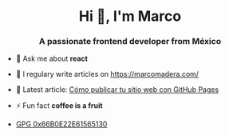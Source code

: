 <!--
**MarcoMadera/MarcoMadera** is a ✨ _special_ ✨ repository because its `README.md` (this file) appears on your GitHub profile.

Here are some ideas to get you started:

- 🔭 I’m currently working on ...
- 🌱 I’m currently learning ...
- 👯 I’m looking to collaborate on ...
- 🤔 I’m looking for help with ...
- 💬 Ask me about ...
- 📫 How to reach me: ...
- 😄 Pronouns: ...
- ⚡ Fun fact: ...
-->

<h1 align="center">Hi 👋, I'm Marco</h1>
<h3 align="center">A passionate frontend developer from México</h3>

- 💬 Ask me about **react**

- 📝 I regulary write articles on https://marcomadera.com/

- 📝 Latest article: [Cómo publicar tu sitio web con GitHub Pages](https://marcomadera.com/blog/github-pages)

- ⚡ Fun fact **coffee is a fruit**

- [GPG 0x66B0E22E61565130](https://keys.openpgp.org/vks/v1/by-fingerprint/1A61F15D4BE29AE7D6D3195E66B0E22E61565130)
